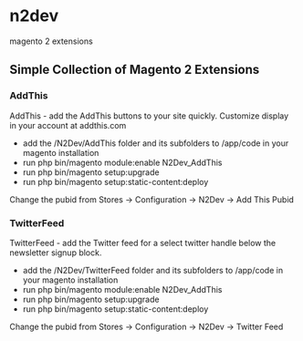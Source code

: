 # n2dev
magento 2 extensions

<h2>Simple Collection of Magento 2 Extensions</h2>
<h3>AddThis</h3>
<p>AddThis - add the AddThis buttons to your site quickly. Customize display in your account at addthis.com</p>
<ul>
<li>add the /N2Dev/AddThis folder and its subfolders to /app/code in your magento installation</li>
<li>run php bin/magento module:enable N2Dev_AddThis</li>
<li>run php bin/magento setup:upgrade</li>
<li>run php bin/magento setup:static-content:deploy</li>
</ul>
<p>Change the pubid from Stores -> Configuration -> N2Dev -> Add This Pubid</p>
<h3>TwitterFeed</h3>
<p>TwitterFeed - add the Twitter feed for a select twitter handle below the newsletter signup block.</p>
<ul>
<li>add the /N2Dev/TwitterFeed folder and its subfolders to /app/code in your magento installation</li>
<li>run php bin/magento module:enable N2Dev_AddThis</li>
<li>run php bin/magento setup:upgrade</li>
<li>run php bin/magento setup:static-content:deploy</li>
</ul>
<p>Change the pubid from Stores -> Configuration -> N2Dev -> Twitter Feed</p>


